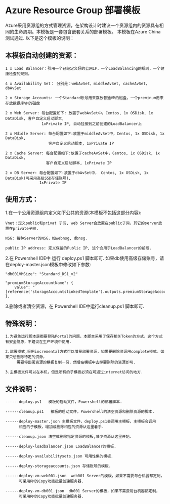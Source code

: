 Azure Resource Group 部署模板
====
Azure采用资源组的方式管理资源，在架构设计时建议一个资源组内的资源具有相同的生命周期。本模板是一套包含嵌套关系的部署模板。
本模板在Azure China测试通过. 以下是这个模板的说明：

本模板自动创建的资源：
----
	1 x Load Balancer：引用一个已经定义好的公网IP，一个LoadBalancing的规则，一个健康检查的规则。
	
	4 x Availability Set： 分别是：webAvSet，middleAvSet, cacheAvSet，dbAvSet
	
	2 x Storage Accounts: 一个Standard账号用来存放普通VM的磁盘，一个preminum用来存放数据库VM的磁盘
	
	2 x Web Server: 每台配置如下: 放置于webAvSet中，Centos, 1x OSDisk, 1x DataDisk, 客户自定义启动脚本,
                  	1xPrivate IP, 自动挂接到之前创建的LoadBalancer上
	
	2 x Mdidle Server: 每台配置如下:放置于middleAvSet中，Centos, 1x OSDisk, 1x DataDisk, 
					   客户自定义启动脚本, 1xPrivate IP
	
	2 x Cache Server: 每台配置如下:放置于cacheAvSet中，Centos, 1x OSDisk, 1x DataDisk, 
					  客户自定义启动脚本, 1xPrivate IP
	
	2 x DB Server: 每台配置如下:放置于dbAvSet中， Centos, 1x OSDisk, 1x DataDisk(可采用高级SSD存储账号), 
	               1xPrivate IP

使用方式：
----
1.在一个公用资源组内定义如下公共的资源(本模板不包括这部分内容):

	Vnet：定义public和privat 子网, web Server会放置在public子网，其它的server放置在private子网.
	
	NSG: 每种Server的NSG，如webnsg, dbnsg.
	
	public IP address: 定义保留的Public IP, 这个会用于LoadBalancer的前段.

2.在 Powershell IDE中 运行 deploy.ps1 脚本即可.
	如果db使用高级存储账号，请在deploy-master.json模板中修改如下参数:
	
	"db001VMSize": "Standard_DS1_v2"
	
	"premiumStorageAccountName": {
		value": "[reference('storageAccountslinkedTemplate').outputs.premiumStorageAccountName.value]"
	},
		
3.删除或者清空资源，在 Powershell IDE中运行cleanup.ps1 脚本即可.

特殊说明：
----
	1.为避免运行脚本是都要登陆Portal的问题，本脚本采用了保存相关Token的方式，这个方式有安全隐患，不建议在生产环境中使用.
	
	2.部署模式,采用incremental方式可以增量部署资源，如果要删除资源用complete模式。如果只想删除特定的资源，
		 需要将部署资源的模板复制一份，然后在模板中去掉要删除的资源即可.
		 
	3.主模板文件可以在本机，但是所有的子模板必须在可通过internet访问的地方.

文件说明：
----
	------deploy.ps1   模板的启动文件，Powershell的部署脚本.
	
	------cleanup.ps1   模板的启动文件，Powershell的清空资源和删除资源的脚本.
	
	------deploy-master.json 主模板文件，deploy.ps1会调用主模板，主模板会调用
	      相应的子模板，增加或删除相应的资源从这里着手.
							  
	------cleanup.json 清空或删除指定资源的模板,减少资源从这里开始.
	
	------deploy-loadbalancer.json LoadBalancer的模板.
	
	------deploy-availabilitysets.json 可用性集的模板.
	
	------deploy-storageaccounts.json 存储账号的模板.
	
	------deploy-vm-web001.json  web001 Server的模板，如果不需要每台机器都定制，
	      可采用RM的Copy功能批量创建服务器.
								 
	------deploy-vm-db001.json  db001 Server的模板，如果不需要每台机器都定制，
	      可采用RM的Copy功能批量创建服务器.
